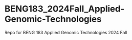 # BENG183_2024Fall_Applied-Genomic-Technologies
Repo for BENG 183 Applied Genomic Technologies 2024 Fall
